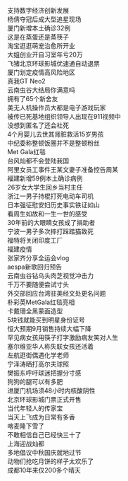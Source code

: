支持数字经济创新发展  
杨倩夺冠后成大型追星现场  
厦门新增本土确诊32例  
这是在蒸蛋还是蒸筷子  
淘宝逛逛萌宠治愈所开业  
大姐创业开自习室年亏20万  
飞猪北京环球影城优速通自动退票  
厦门划定疫情高风险地区  
真我GT Neo2  
云南虫谷大结局你满意吗  
拥有了65个新舍友  
美无人机操作员大都是电子游戏玩家  
被传已死基地组织领导人出现在911视频中  
没想到匿名了还会社死  
4个月婴儿去世其肾脏救活15岁男孩  
中纪委称整顿饭圈并不是整顿粉丝  
Met Gala红毯  
台风灿都不会登陆我国  
阿里女员工事件王某文妻子准备控告周某  
福建新增59例本土确诊病例  
26岁女大学生回乡当村主任  
浙江一男子持棍打死电动车司机  
日本强征慰安妇历史事实铁证如山  
看周生如故和一生一世的感受  
30年前的大眼睛女孩成了捐助者  
宁波一男子多次摔打踩踏猫致死  
福特将关闭印度工厂  
福建疫情  
张家齐分享全运会vlog  
aespa新歌回归预告  
云南虫谷钻乌头肉芝视觉冲击力  
千万不要随便尝试寸头  
外交部回应台湾驻美经文处更名问题  
朴彩英MetGala红毯亮相  
卡戴珊全黑蒙面造型  
5块钱就能买到明星身份证号  
恒大预期9月销售持续大幅下降  
罕见病女孩用筷子打字激励病友笑对人生  
塞尔维亚华人称失联女孩还活着  
左航逛街偶遇化学老师  
宁泽涛晒打高尔夫球照  
樊振东呼吁球迷把握分寸感  
狗狗的腿可以有多肥  
进厦门机场须48小时内核酸阴性  
北京环球影城门票正式开售  
当代年轻人的传家宝  
当天上飞成为日常有多香  
喀麦隆下雪了  
不敢相信自己已经快三十了  
上海迎战灿都  
多地倡议中秋国庆就地过节  
动物们抢吃月饼的样子太欢乐了  
成都10年来仅200多个晴天  
